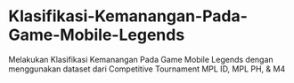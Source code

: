 # Klasifikasi-Kemanangan-Pada-Game-Mobile-Legends
Melakukan Klasifikasi Kemanangan Pada Game Mobile Legends dengan menggunakan dataset dari Competitive Tournament MPL ID, MPL PH, &amp; M4
